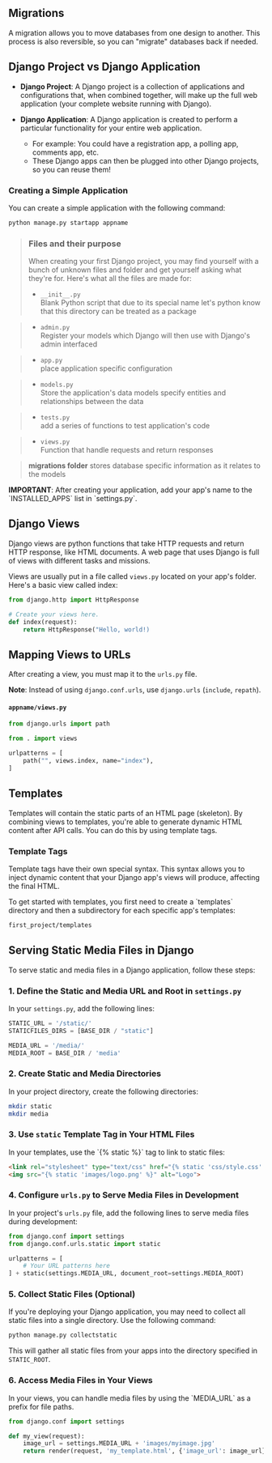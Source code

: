 
## Migrations

A migration allows you to move databases from one design to another. This process is also reversible, so you can "migrate" databases back if needed.

## Django Project vs Django Application

- **Django Project**: A Django project is a collection of applications and configurations that, when combined together, will make up the full web application (your complete website running with Django).

- **Django Application**: A Django application is created to perform a particular functionality for your entire web application.
  - For example: You could have a registration app, a polling app, comments app, etc.
  - These Django apps can then be plugged into other Django projects, so you can reuse them!

### Creating a Simple Application

You can create a simple application with the following command:

```bash
python manage.py startapp appname
```
> ### Files and their purpose
> When creating your first Django project, you may find yourself with a bunch of unknown files and folder and get yourself asking what they're for. Here's what
> all the files are made for: 
> - `__init__.py`<br>
> Blank Python script that due to its special name let's python know that this
> directory can be treated as a package

> - `admin.py` <br>
> Register your models which Django will then use with Django's admin interfaced

> - `app.py` <br>
> place application specific configuration

> - `models.py` <br>
> Store the application's data models
> specify entities and relationships between the data

> - `tests.py` <br>
> add a series of functions to test application's code

> - `views.py` <br>
> Function that handle requests and return responses

> **migrations folder**
> stores database specific information as it relates to the models






**IMPORTANT**: After creating your application, add your app's name to the \`INSTALLED_APPS\` list in \`settings.py\`.
## Django Views
Django views are python functions that take HTTP requests and return HTTP response, like HTML documents.
A web page that uses Django is full of views with different tasks and missions.

Views are usually put in a file called `views.py` located on your app's folder.
Here's a basic view called index: 
```python
from django.http import HttpResponse

# Create your views here.
def index(request):
    return HttpResponse("Hello, world!)

```

## Mapping Views to URLs

After creating a view, you must map it to the `urls.py` file.

**Note**: Instead of using `django.conf.urls`, use `django.urls` (`include`, `repath`).
#### **`appname/views.py`**
``` python
from django.urls import path

from . import views

urlpatterns = [
    path("", views.index, name="index"),
]
```

## Templates

Templates will contain the static parts of an HTML page (skeleton). By combining views to templates, you're able to generate dynamic HTML content after API calls. You can do this by using template tags.

### Template Tags

Template tags have their own special syntax. This syntax allows you to inject dynamic content that your Django app's views will produce, affecting the final HTML.

To get started with templates, you first need to create a \`templates\` directory and then a subdirectory for each specific app's templates:

```bash
first_project/templates
```

## Serving Static Media Files in Django

To serve static and media files in a Django application, follow these steps:

### 1. Define the Static and Media URL and Root in `settings.py`

In your `settings.py`, add the following lines:

```python
STATIC_URL = '/static/'
STATICFILES_DIRS = [BASE_DIR / "static"]

MEDIA_URL = '/media/'
MEDIA_ROOT = BASE_DIR / 'media'
```

### 2. Create Static and Media Directories

In your project directory, create the following directories:

```bash
mkdir static
mkdir media
```

### 3. Use `static` Template Tag in Your HTML Files

In your templates, use the \`{% static %}\` tag to link to static files:

```html
<link rel="stylesheet" type="text/css" href="{% static 'css/style.css' %}">
<img src="{% static 'images/logo.png' %}" alt="Logo">
```

### 4. Configure `urls.py` to Serve Media Files in Development

In your project's `urls.py` file, add the following lines to serve media files during development:

```python
from django.conf import settings
from django.conf.urls.static import static

urlpatterns = [
    # Your URL patterns here
] + static(settings.MEDIA_URL, document_root=settings.MEDIA_ROOT)
```

### 5. Collect Static Files (Optional)

If you're deploying your Django application, you may need to collect all static files into a single directory. Use the following command:

```bash
python manage.py collectstatic
```

This will gather all static files from your apps into the directory specified in `STATIC_ROOT`.

### 6. Access Media Files in Your Views

In your views, you can handle media files by using the \`MEDIA_URL\` as a prefix for file paths.

```python
from django.conf import settings

def my_view(request):
    image_url = settings.MEDIA_URL + 'images/myimage.jpg'
    return render(request, 'my_template.html', {'image_url': image_url})
```
